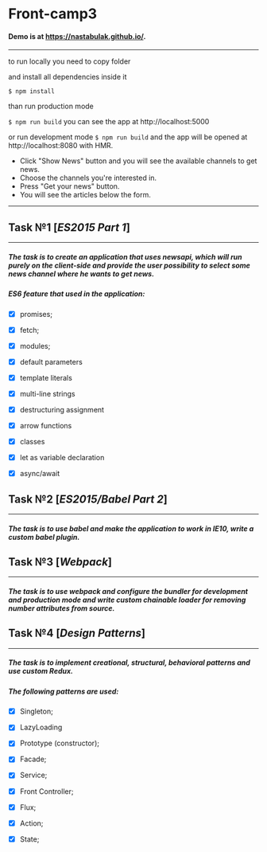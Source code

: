 # Front-camp3

#### Demo is at https://nastabulak.github.io/.
***
to run locally you need to copy folder

and install all dependencies inside it

`$ npm install`

than run production mode

`$ npm run build`
 you can see the app at http://localhost:5000

or run development mode
`$ npm run build`
and the app will be opened at http://localhost:8080 with HMR.

* Click "Show News" button and you will see the available channels to get news.
* Choose the channels you're interested in.
* Press "Get your news" button. 
* You will see the articles below the form.
***
## Task №1 [*ES2015 Part 1*]
***
##### The task is to create an application that uses newsapi, which will run purely on the client-side and provide the user possibility to select some news channel where he wants to get news. 

##### ES6 feature that used in the application:
- [x] promises;
- [x] fetch;
- [x] modules;
- [x] default parameters
- [x] template literals
- [x] multi-line strings
- [x] destructuring assignment
- [x] arrow functions
- [x] classes
- [x] let as variable declaration
- [x] async/await


## Task №2 [*ES2015/Babel Part 2*]
***
##### The task is to use babel and make the application to work in IE10, write a custom babel plugin.


## Task №3 [*Webpack*]
***
##### The task is to use webpack and configure the bundler for development and production mode and write custom chainable loader for removing number attributes from source.

## Task №4 [*Design Patterns*]
***
##### The task is to implement creational, structural, behavioral patterns and use custom Redux.
##### The following patterns are used:
- [x] Singleton;
- [x] LazyLoading
- [x] Prototype (constructor);
- [x] Facade;
- [x] Service;
- [x] Front Controller;
- [x] Flux;
- [x] Action;
- [x] State;

